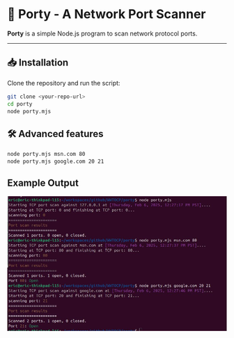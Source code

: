 # 🚀 Porty - A Network Port Scanner

**Porty** is a simple Node.js program to scan network protocol ports.

---

## 📥 Installation

Clone the repository and run the script:

```sh
git clone <your-repo-url>
cd porty
node porty.mjs
```

## 🛠️ Advanced features
```sh
node porty.mjs msn.com 80
node porty.mjs google.com 20 21
```

## Example Output
![Example image](readme-screenshot.jpg)
